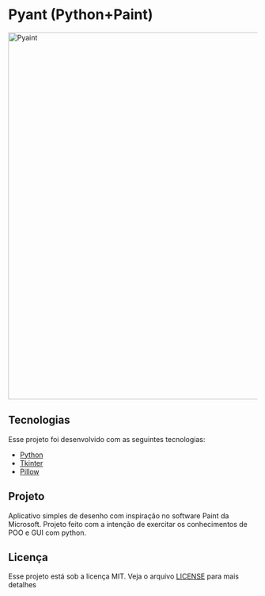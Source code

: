 # Pyant (Python+Paint)
<img alt="Pyaint" title="pyaint" src=".images/pyaint.png" width="851px" height="740px"/>

## Tecnologias

Esse projeto foi desenvolvido com as seguintes tecnologias:

- [Python](https://www.python.org/)
- [Tkinter](https://docs.python.org/3/library/tkinter.html)
- [Pillow](https://pillow.readthedocs.io/en/stable/)

## Projeto

 Aplicativo simples de desenho com inspiração no software Paint da Microsoft. Projeto feito com a intenção de exercitar os conhecimentos de POO e GUI com python.

## Licença

Esse projeto está sob a licença MIT. Veja o arquivo [LICENSE](LICENSE.md) para mais detalhes